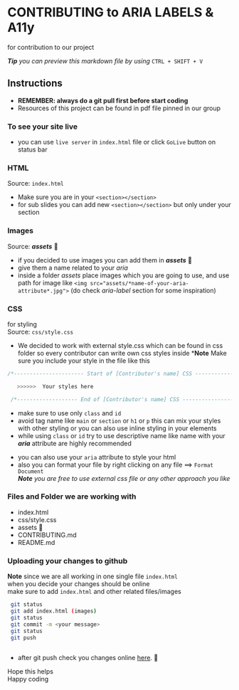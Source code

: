 # CONTRIBUTING to ARIA LABELS & A11y

for contribution to our project

***Tip** you can preview this markdown file by using* `CTRL + SHIFT + V`

## Instructions

* **REMEMBER: always do a git pull first before start coding**
* Resources of this project can be found in pdf file pinned in our group

### To see your site live

* you can use `live server` in `index.html` file or click `GoLive` button on status bar

### HTML  

Source: `index.html`

* Make sure you are in your
`<section></section>`  
* for sub slides you can add new `<section></section>` but only under your section

### Images

Source: ***assets*** 📂

* if you decided to use images you can add them in ***assets*** 📂
* give them a name related to your *aria*
* inside a folder *assets* place images which you are going to use, and use path for image like `<img src="assets/*name-of-your-aria-attribute*.jpg">` (do check *aria-label* section for some inspiration)

### CSS

for styling  
Source: ```css/style.css```

* We decided to work with external style.css which can be found in  css folder so every contributor can write  own css styles inside
***Note** Make sure you include your style in the file like this

```css
/*---------------------- Start of [Contributor's name] CSS -------------------------*/ *

   >>>>>>  Your styles here

 /*------------------- End of [Contributor's name] CSS --------------------------*/ 
```

* make sure to use only ```class``` and  ```id```  
* avoid tag name like ```main``` or ```section``` or ```h1``` or ```p``` this can mix your styles with other styling or you can also use inline styling in your elements  
* while using ```class``` or ```id``` try to use descriptive name like name with your  ***aria*** attribute are highly recommended  
<!-- * also document your styles in like ⬇️  

```CSS
/* aria-errormessage styles */ 
.error-message{
/*styles here*/
background: blue;
}
/* aria-errormessage styles end here*/

```   -->

* you can also use your `aria` attribute to style your html  
* also you can format your file by right clicking on any file ==> `Format Document`  
***Note** you are free to use external css file or any other approach you like*  

### Files and Folder we are working with

* index.html
* css/style.css
* assets 📂
* CONTRIBUTING.md
* README.md

### Uploading your changes to github  

**Note** since we are all working in one single file `index.html`  
when you decide your changes should be online  
make sure to add `index.html` and other related files/images

```bash
 git status  
 git add index.html (images) 
 git status  
 git commit -m <your message>  
 git status 
 git push  
 
```

* after git push  check you changes online [here](https://voronaav23.github.io/Cohort-2-Group-Presentation/). 🎉

 Hope this helps  
 Happy coding  
